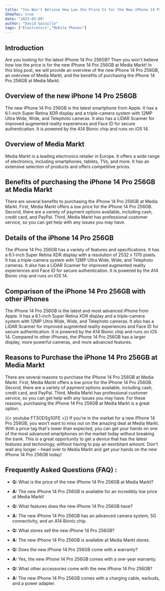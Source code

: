 ```yaml
---
title: "You Won't Believe How Low the Price Is for the New iPhone 14 Pro 256GB at Media Markt!"
ShowToc: true 
date: "2023-03-09"
author: "David Gazaille" 
tags: ["Electronics","Mobile Phones"]
---
```

## Introduction
Are you looking for the latest iPhone 14 Pro 256GB? Then you won't believe how low the price is for the new iPhone 14 Pro 256GB at Media Markt! In this blog post, we will provide an overview of the new iPhone 14 Pro 256GB, an overview of Media Markt, and the benefits of purchasing the iPhone 14 Pro 256GB at Media Markt. 

## Overview of the new iPhone 14 Pro 256GB
The new iPhone 14 Pro 256GB is the latest smartphone from Apple. It has a 6.1-inch Super Retina XDR display and a triple-camera system with 12MP Ultra Wide, Wide, and Telephoto cameras. It also has a LiDAR Scanner for improved augmented reality experiences and Face ID for secure authentication. It is powered by the A14 Bionic chip and runs on iOS 14. 

## Overview of Media Markt
Media Markt is a leading electronics retailer in Europe. It offers a wide range of electronics, including smartphones, tablets, TVs, and more. It has an extensive selection of products and offers competitive prices.

## Benefits of purchasing the iPhone 14 Pro 256GB at Media Markt
There are several benefits to purchasing the iPhone 14 Pro 256GB at Media Markt. First, Media Markt offers a low price for the iPhone 14 Pro 256GB. Second, there are a variety of payment options available, including cash, credit card, and PayPal. Third, Media Markt has professional customer service, so you can get help with any issues you may have.

## Details of the iPhone 14 Pro 256GB
The iPhone 14 Pro 256GB has a variety of features and specifications. It has a 6.1-inch Super Retina XDR display with a resolution of 2532 x 1170 pixels. It has a triple-camera system with 12MP Ultra Wide, Wide, and Telephoto cameras. It also has a LiDAR Scanner for improved augmented reality experiences and Face ID for secure authentication. It is powered by the A14 Bionic chip and runs on iOS 14. 

## Comparison of the iPhone 14 Pro 256GB with other iPhones
The iPhone 14 Pro 256GB is the latest and most advanced iPhone from Apple. It has a 6.1-inch Super Retina XDR display and a triple-camera system with 12MP Ultra Wide, Wide, and Telephoto cameras. It also has a LiDAR Scanner for improved augmented reality experiences and Face ID for secure authentication. It is powered by the A14 Bionic chip and runs on iOS 14. Compared to other iPhones, the iPhone 14 Pro 256GB has a larger display, more powerful cameras, and more advanced features. 

## Reasons to Purchase the iPhone 14 Pro 256GB at Media Markt
There are several reasons to purchase the iPhone 14 Pro 256GB at Media Markt. First, Media Markt offers a low price for the iPhone 14 Pro 256GB. Second, there are a variety of payment options available, including cash, credit card, and PayPal. Third, Media Markt has professional customer service, so you can get help with any issues you may have. For these reasons, purchasing the iPhone 14 Pro 256GB at Media Markt is a great option.

{{< youtube FT3ODSg1GFE >}} 
If you're in the market for a new iPhone 14 Pro 256GB, you won't want to miss out on the amazing deal at Media Markt. With a price tag that's lower than expected, you can get your hands on one of the most advanced smartphones on the market today without breaking the bank. This is a great opportunity to get a device that has the latest features and technology, without having to pay an exorbitant amount. Don't wait any longer – head over to Media Markt and get your hands on the new iPhone 14 Pro 256GB today!

## Frequently Asked Questions (FAQ) :
- **Q:** What is the price of the new iPhone 14 Pro 256GB at Media Markt? 

- **A:** The new iPhone 14 Pro 256GB is available for an incredibly low price at Media Markt! 

- **Q:** What features does the new iPhone 14 Pro 256GB have? 

- **A:** The new iPhone 14 Pro 256GB has an advanced camera system, 5G connectivity, and an A14 Bionic chip. 

- **Q:** What stores sell the new iPhone 14 Pro 256GB? 

- **A:** The new iPhone 14 Pro 256GB is available at Media Markt stores. 

- **Q:** Does the new iPhone 14 Pro 256GB come with a warranty? 

- **A:** Yes, the new iPhone 14 Pro 256GB comes with a one-year warranty. 

- **Q:** What other accessories come with the new iPhone 14 Pro 256GB? 

- **A:** The new iPhone 14 Pro 256GB comes with a charging cable, earbuds, and a power adapter.


